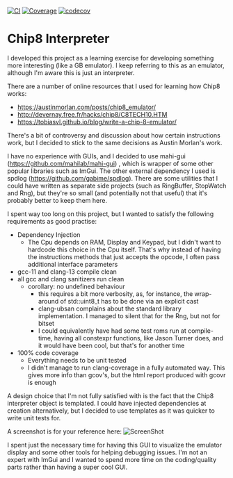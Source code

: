[![CI](https://github.com/pmontalb/chip8/actions/workflows/ci.yml/badge.svg)](https://github.com/pmontalb/chip8/actions/workflows/ci.yml)
[![Coverage](https://github.com/pmontalb/chip8/actions/workflows/coverage.yml/badge.svg)](https://codecov.io/gh/pmontalb/chip8)
[![codecov](https://codecov.io/gh/pmontalb/chip8/branch/main/graph/badge.svg?token=5AVzRPEdhB)](https://codecov.io/gh/pmontalb/chip8)

# Chip8 Interpreter

I developed this project as a learning exercise for developing something more interesting (like a GB emulator). I keep referring to this as an emulator, although I'm aware this is just an interpreter.

There are a number of online resources that I used for learning how Chip8 works:
- https://austinmorlan.com/posts/chip8_emulator/
- http://devernay.free.fr/hacks/chip8/C8TECH10.HTM
- https://tobiasvl.github.io/blog/write-a-chip-8-emulator/

There's a bit of controversy and discussion about how certain instructions work, but I decided to stick to the same decisions
as Austin Morlan's work.

I have no experience with GUIs, and I decided to use mahi-gui (https://github.com/mahilab/mahi-gui)
, which is wrapper of some other popular libraries such as ImGui. The other external dependency I used is spdlog (https://github.com/gabime/spdlog).
There are some utilities that I could have written as separate side projects (such as RingBuffer, StopWatch and Rng), but they're
so small (and potentially not that useful) that it's probably better to keep them here.

I spent way too long on this project, but I wanted to satisfy the following requirements as good practise:
- Dependency Injection
  - The Cpu depends on RAM, Display and Keypad, but I didn't want to hardcode this choice in the Cpu itself. That's why instead of having the instructions methods that just accepts the opcode, I often pass additional interface parameters
- gcc-11 and clang-13 compile clean
- all gcc and clang sanitizers run clean
  - corollary: no undefined behaviour
      - this requires a bit more verbosity, as, for instance, the wrap-around of std::uint8_t has to be done via an explicit cast
      - clang-ubsan complains about the standard library implementation. I managed to silent that for the Rng, but not for bitset
      - I could equivalently have had some test roms run at compile-time, having all constexpr functions, like Jason Turner does, and it would have been cool, but that's for another time
- 100% code coverage
  - Everything needs to be unit tested
  - I didn't manage to run clang-coverage in a fully automated way. This gives more info than gcov's, but the html report produced with gcovr is enough

A design choice that I'm not fully satisfied with is the fact that the Chip8 interpreter object is templated. I could have injected dependencies at creation alternatively, but I decided to use templates as it was quicker to write unit tests for.

A screenshot is for your reference here:
![ScreenShot](https://raw.github.com/pmontalb/chip8/master/chip8.png)

I spent just the necessary time for having this GUI to visualize the emulator display and some other tools for helping debugging issues.
I'm not an expert with ImGui and I wanted to spend more time on the coding/quality parts rather than having a super cool GUI.
